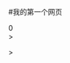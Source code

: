 #我的第一个网页
<!DOCTYPE HTML PUBLIC "-//W3C//DTD HTML 4.0 Transitional//EN">
<HTML>
 <HEAD>
  <TITLE> New Document </TITLE>
  <META NAME="Generator" CONTENT="EditPlus">
  <META NAME="Author" CONTENT="">
  <META NAME="Keywords" CONTENT="">
  <META NAME="Description" CONTENT="">
  <style type="text/css">
/*================================================
General
================================================*/

* {
  box-sizing: border-box;
}

html,
body {
  background-color: #000;
  height: 100%;
}

body {
  background: #222;
  background: radial-gradient(#333, #111);
  background-position: center center;
  background-repeat: no-repeat;
  background-size: cover;
  color: #fff;
  font: 100%/1.5 sans-serif;
  overflow: hidden;
}

/*================================================
Score
================================================*/

.score {
  color: rgba(255, 255, 255, 0.5);
  font-size: 16px;
  font-weight: bold;
  padding-top: 5px;
  text-align: center;
}

/*================================================
Stage
================================================*/

.stage {
  bottom: 0;
  left: 0;
  margin: auto;
  position: absolute;
  right: 0;
  top: 0;
  z-index: 2;
}

/*================================================
Tiles
================================================*/

.tile {
  background: rgba(0, 0, 0, 0.15);
  position: absolute;
  transition-property: background, box-shadow, opacity, transform;
  transform: translateZ(0);
  transition-duration: 3000ms;
}

.tile:before {
  bottom: 0;
  content: "";
  height: 0;
  left: 0;
  margin: auto;
  opacity: 0;
  position: absolute;
  right: 0;
  top: 0;
  width: 0;
  transition: opacity 300ms;
}

.tile.path:before {
  opacity: 1;
}

.tile.up:before {
  border-bottom: 4px inset rgba(255, 255, 255, 0.15);
  border-left: 4px solid transparent;
  border-right: 4px solid transparent;
}

.tile.down:before {
  border-top: 4px inset rgba(255, 255, 255, 0.15);
  border-left: 4px solid transparent;
  border-right: 4px solid transparent;
}

.tile.left:before {
  border-right: 4px inset rgba(255, 255, 255, 0.15);
  border-top: 4px solid transparent;
  border-bottom: 4px solid transparent;
}

.tile.right:before {
  border-left: 4px inset rgba(255, 255, 255, 0.15);
  border-top: 4px solid transparent;
  border-bottom: 4px solid transparent;
}

@media (max-width: 900px), (max-height: 900px) {
  .tile.up:before,
  .tile.down:before,
  .tile.left:before,
  .tile.right:before {
    border-width: 3px;
  }
}

@media (max-width: 500px), (max-height: 500px) {
  .tile.up:before,
  .tile.down:before,
  .tile.left:before,
  .tile.right:before {
    border-width: 2px;
  }
}

.tile.pressed {
  background: rgba(0, 0, 0, 0.3);
  box-shadow: inset 0 0 10px rgba(0, 0, 0, 0.6);
  transition-duration: 0ms;
}

</style>
</head>
<body>
	<div class="score">0</div>
<div class="stage"></div>
<script type="text/javascript">
	

	/*================================================
Polyfill
================================================*/

(function() {
  "use strict";

  /*================================================
  Request Animation Frame
  ================================================*/

  var lastTime = 0;
  var vendors = ["webkit", "moz"];
  for (var x = 0; x < vendors.length && !window.requestAnimationFrame; ++x) {
    window.requestAnimationFrame = window[vendors[x] + "RequestAnimationFrame"];
    window.cancelAnimationFrame =
      window[vendors[x] + "CancelAnimationFrame"] ||
      window[vendors[x] + "CancelRequestAnimationFrame"];
  }

  if (!window.requestAnimationFrame) {
    window.requestAnimationFrame = function(callback, element) {
      var currTime = new Date().getTime();
      var timeToCall = Math.max(0, 16 - (currTime - lastTime));
      var id = window.setTimeout(function() {
        callback(currTime + timeToCall);
      }, timeToCall);
      lastTime = currTime + timeToCall;
      return id;
    };
  }

  if (!window.cancelAnimationFrame) {
    window.cancelAnimationFrame = function(id) {
      clearTimeout(id);
    };
  }
})();

/*================================================
DOM Manipulation
================================================*/

(function() {
  "use strict";

  function hasClass(elem, className) {
    return new RegExp(" " + className + " ").test(" " + elem.className + " ");
  }

  function addClass(elem, className) {
    if (!hasClass(elem, className)) {
      elem.className += " " + className;
    }
  }

  function removeClass(elem, className) {
    var newClass = " " + elem.className.replace(/[\t\r\n]/g, " ") + " ";
    if (hasClass(elem, className)) {
      while (newClass.indexOf(" " + className + " ") >= 0) {
        newClass = newClass.replace(" " + className + " ", " ");
      }
      elem.className = newClass.replace(/^\s+|\s+$/g, "");
    }
  }

  function toggleClass(elem, className) {
    var newClass = " " + elem.className.replace(/[\t\r\n]/g, " ") + " ";
    if (hasClass(elem, className)) {
      while (newClass.indexOf(" " + className + " ") >= 0) {
        newClass = newClass.replace(" " + className + " ", " ");
      }
      elem.className = newClass.replace(/^\s+|\s+$/g, "");
    } else {
      elem.className += " " + className;
    }
  }
})();

/*================================================
Core
================================================*/

g = {};

(function() {
  "use strict";

  /*================================================
  Math
  ================================================*/

  g.m = Math;
  g.mathProps = "E LN10 LN2 LOG2E LOG10E PI SQRT1_2 SQRT2 abs acos asin atan ceil cos exp floor log round sin sqrt tan atan2 pow max min".split(
    " "
  );
  for (var i = 0; i < g.mathProps.length; i++) {
    g[g.mathProps[i]] = g.m[g.mathProps[i]];
  }
  g.m.TWO_PI = g.m.PI * 2;

  /*================================================
  Miscellaneous
  ================================================*/

  g.isset = function(prop) {
    return typeof prop != "undefined";
  };

  g.log = function() {
    if (g.isset(g.config) && g.config.debug && window.console) {
      console.log(Array.prototype.slice.call(arguments));
    }
  };
})();

/*================================================
Group
================================================*/

(function() {
  "use strict";

  g.Group = function() {
    this.collection = [];
    this.length = 0;
  };

  g.Group.prototype.add = function(item) {
    this.collection.push(item);
    this.length++;
  };

  g.Group.prototype.remove = function(index) {
    if (index < this.length) {
      this.collection.splice(index, 1);
      this.length--;
    }
  };

  g.Group.prototype.empty = function() {
    this.collection.length = 0;
    this.length = 0;
  };

  g.Group.prototype.each = function(action, asc) {
    var asc = asc || 0,
      i;
    if (asc) {
      for (i = 0; i < this.length; i++) {
        this.collection[i][action](i);
      }
    } else {
      i = this.length;
      while (i--) {
        this.collection[i][action](i);
      }
    }
  };
})();

/*================================================
Utilities
================================================*/

(function() {
  "use strict";

  g.util = {};

  /*================================================
  Random
  ================================================*/

  g.util.rand = function(min, max) {
    return g.m.random() * (max - min) + min;
  };

  g.util.randInt = function(min, max) {
    return g.m.floor(g.m.random() * (max - min + 1)) + min;
  };
})();

/*================================================
State
================================================*/

(function() {
  "use strict";

  g.states = {};

  g.addState = function(state) {
    g.states[state.name] = state;
  };

  g.setState = function(name) {
    if (g.state) {
      g.states[g.state].exit();
    }
    g.state = name;
    g.states[g.state].init();
  };

  g.currentState = function() {
    return g.states[g.state];
  };
})();

/*================================================
Time
================================================*/

(function() {
  "use strict";

  g.Time = function() {
    this.reset();
  };

  g.Time.prototype.reset = function() {
    this.now = Date.now();
    this.last = Date.now();
    this.delta = 60;
    this.ndelta = 1;
    this.elapsed = 0;
    this.nelapsed = 0;
    this.tick = 0;
  };

  g.Time.prototype.update = function() {
    this.now = Date.now();
    this.delta = this.now - this.last;
    this.ndelta = Math.min(Math.max(this.delta / (1000 / 60), 0.0001), 10);
    this.elapsed += this.delta;
    this.nelapsed += this.ndelta;
    this.last = this.now;
    this.tick++;
  };
})();

/*================================================
Grid Entity
================================================*/

(function() {
  "use strict";

  g.Grid = function(cols, rows) {
    this.cols = cols;
    this.rows = rows;
    this.tiles = [];
    for (var x = 0; x < cols; x++) {
      this.tiles[x] = [];
      for (var y = 0; y < rows; y++) {
        this.tiles[x].push("empty");
      }
    }
  };

  g.Grid.prototype.get = function(x, y) {
    return this.tiles[x][y];
  };

  g.Grid.prototype.set = function(x, y, val) {
    this.tiles[x][y] = val;
  };
})();

/*================================================
Board Tile Entity
================================================*/

(function() {
  "use strict";

  g.BoardTile = function(opt) {
    this.parentState = opt.parentState;
    this.parentGroup = opt.parentGroup;
    this.col = opt.col;
    this.row = opt.row;
    this.x = opt.x;
    this.y = opt.y;
    this.z = 0;
    this.w = opt.w;
    this.h = opt.h;
    this.elem = document.createElement("div");
    this.elem.style.position = "absolute";
    this.elem.className = "tile";
    this.parentState.stageElem.appendChild(this.elem);
    this.classes = {
      pressed: 0,
      path: 0,
      up: 0,
      down: 0,
      left: 0,
      right: 0
    };
    this.updateDimensions();
  };

  g.BoardTile.prototype.update = function() {
    for (var k in this.classes) {
      if (this.classes[k]) {
        this.classes[k]--;
      }
    }

    if (
      this.parentState.food.tile.col == this.col ||
      this.parentState.food.tile.row == this.row
    ) {
      this.classes.path = 1;
      if (this.col < this.parentState.food.tile.col) {
        this.classes.right = 1;
      } else {
        this.classes.right = 0;
      }
      if (this.col > this.parentState.food.tile.col) {
        this.classes.left = 1;
      } else {
        this.classes.left = 0;
      }
      if (this.row > this.parentState.food.tile.row) {
        this.classes.up = 1;
      } else {
        this.classes.up = 0;
      }
      if (this.row < this.parentState.food.tile.row) {
        this.classes.down = 1;
      } else {
        this.classes.down = 0;
      }
    } else {
      this.classes.path = 0;
    }

    if (this.parentState.food.eaten) {
      this.classes.path = 0;
    }
  };

  g.BoardTile.prototype.updateDimensions = function() {
    this.x = this.col * this.parentState.tileWidth;
    this.y = this.row * this.parentState.tileHeight;
    this.w = this.parentState.tileWidth - this.parentState.spacing;
    this.h = this.parentState.tileHeight - this.parentState.spacing;
    this.elem.style.left = this.x + "px";
    this.elem.style.top = this.y + "px";
    this.elem.style.width = this.w + "px";
    this.elem.style.height = this.h + "px";
  };

  g.BoardTile.prototype.render = function() {
    var classString = "";
    for (var k in this.classes) {
      if (this.classes[k]) {
        classString += k + " ";
      }
    }
    this.elem.className = "tile " + classString;
  };
})();

/*================================================
Snake Tile Entity
================================================*/

(function() {
  "use strict";

  g.SnakeTile = function(opt) {
    this.parentState = opt.parentState;
    this.parentGroup = opt.parentGroup;
    this.col = opt.col;
    this.row = opt.row;
    this.x = opt.x;
    this.y = opt.y;
    this.w = opt.w;
    this.h = opt.h;
    this.color = null;
    this.scale = 1;
    this.rotation = 0;
    this.blur = 0;
    this.alpha = 1;
    this.borderRadius = 0;
    this.borderRadiusAmount = 0;
    this.elem = document.createElement("div");
    this.elem.style.position = "absolute";
    this.parentState.stageElem.appendChild(this.elem);
  };

  g.SnakeTile.prototype.update = function(i) {
    this.x = this.col * this.parentState.tileWidth;
    this.y = this.row * this.parentState.tileHeight;
    if (i == 0) {
      this.color = "#fff";
      this.blur =
        this.parentState.dimAvg * 0.03 +
        Math.sin(this.parentState.time.elapsed / 200) *
          this.parentState.dimAvg *
          0.015;
      if (this.parentState.snake.dir == "n") {
        this.borderRadius =
          this.borderRadiusAmount + "% " + this.borderRadiusAmount + "% 0 0";
      } else if (this.parentState.snake.dir == "s") {
        this.borderRadius =
          "0 0 " +
          this.borderRadiusAmount +
          "% " +
          this.borderRadiusAmount +
          "%";
      } else if (this.parentState.snake.dir == "e") {
        this.borderRadius =
          "0 " +
          this.borderRadiusAmount +
          "% " +
          this.borderRadiusAmount +
          "% 0";
      } else if (this.parentState.snake.dir == "w") {
        this.borderRadius =
          this.borderRadiusAmount + "% 0 0 " + this.borderRadiusAmount + "%";
      }
    } else {
      this.color = "#fff";
      this.blur = 0;
      this.borderRadius = "0";
    }
    this.alpha = 1 - i / this.parentState.snake.tiles.length * 0.6;
    this.rotation =
      this.parentState.snake.justAteTick /
      this.parentState.snake.justAteTickMax *
      90;
    this.scale =
      1 +
      this.parentState.snake.justAteTick /
        this.parentState.snake.justAteTickMax *
        1;
  };

  g.SnakeTile.prototype.updateDimensions = function() {
    this.w = this.parentState.tileWidth - this.parentState.spacing;
    this.h = this.parentState.tileHeight - this.parentState.spacing;
  };

  g.SnakeTile.prototype.render = function(i) {
    this.elem.style.left = this.x + "px";
    this.elem.style.top = this.y + "px";
    this.elem.style.width = this.w + "px";
    this.elem.style.height = this.h + "px";
    this.elem.style.backgroundColor = "rgba(255, 255, 255, " + this.alpha + ")";
    this.elem.style.boxShadow = "0 0 " + this.blur + "px #fff";
    this.elem.style.borderRadius = this.borderRadius;
  };
})();

/*================================================
Food Tile Entity
================================================*/

(function() {
  "use strict";

  g.FoodTile = function(opt) {
    this.parentState = opt.parentState;
    this.parentGroup = opt.parentGroup;
    this.col = opt.col;
    this.row = opt.row;
    this.x = opt.x;
    this.y = opt.y;
    this.w = opt.w;
    this.h = opt.h;
    this.blur = 0;
    this.scale = 1;
    this.hue = 100;
    this.opacity = 0;
    this.elem = document.createElement("div");
    this.elem.style.position = "absolute";
    this.parentState.stageElem.appendChild(this.elem);
  };

  g.FoodTile.prototype.update = function() {
    this.x = this.col * this.parentState.tileWidth;
    this.y = this.row * this.parentState.tileHeight;
    this.blur =
      this.parentState.dimAvg * 0.03 +
      Math.sin(this.parentState.time.elapsed / 200) *
        this.parentState.dimAvg *
        0.015;
    this.scale = 0.8 + Math.sin(this.parentState.time.elapsed / 200) * 0.2;

    if (this.parentState.food.birthTick || this.parentState.food.deathTick) {
      if (this.parentState.food.birthTick) {
        this.opacity = 1 - this.parentState.food.birthTick / 1 * 1;
      } else {
        this.opacity = this.parentState.food.deathTick / 1 * 1;
      }
    } else {
      this.opacity = 1;
    }
  };

  g.FoodTile.prototype.updateDimensions = function() {
    this.w = this.parentState.tileWidth - this.parentState.spacing;
    this.h = this.parentState.tileHeight - this.parentState.spacing;
  };

  g.FoodTile.prototype.render = function() {
    this.elem.style.left = this.x + "px";
    this.elem.style.top = this.y + "px";
    this.elem.style.width = this.w + "px";
    this.elem.style.height = this.h + "px";
    this.elem.style["transform"] = "translateZ(0) scale(" + this.scale + ")";
    this.elem.style.backgroundColor = "hsla(" + this.hue + ", 100%, 60%, 1)";
    this.elem.style.boxShadow =
      "0 0 " + this.blur + "px hsla(" + this.hue + ", 100%, 60%, 1)";
    this.elem.style.opacity = this.opacity;
  };
})();

/*================================================
Snake Entity
================================================*/

(function() {
  "use strict";

  g.Snake = function(opt) {
    this.parentState = opt.parentState;
    (this.dir = "e"), (this.currDir = this.dir);
    this.tiles = [];
    for (var i = 0; i < 5; i++) {
      this.tiles.push(
        new g.SnakeTile({
          parentState: this.parentState,
          parentGroup: this.tiles,
          col: 8 - i,
          row: 3,
          x: (8 - i) * opt.parentState.tileWidth,
          y: 3 * opt.parentState.tileHeight,
          w: opt.parentState.tileWidth - opt.parentState.spacing,
          h: opt.parentState.tileHeight - opt.parentState.spacing
        })
      );
    }
    this.last = 0;
    this.updateTick = 10;
    this.updateTickMax = this.updateTick;
    this.updateTickLimit = 3;
    this.updateTickChange = 0.2;
    this.deathFlag = 0;
    this.justAteTick = 0;
    this.justAteTickMax = 1;
    this.justAteTickChange = 0.05;

    // sync data grid of the play state
    var i = this.tiles.length;

    while (i--) {
      this.parentState.grid.set(this.tiles[i].col, this.tiles[i].row, "snake");
    }
  };

  g.Snake.prototype.updateDimensions = function() {
    var i = this.tiles.length;
    while (i--) {
      this.tiles[i].updateDimensions();
    }
  };

  g.Snake.prototype.update = function() {
    if (this.parentState.keys.up) {
      if (
        this.dir != "s" &&
        this.dir != "n" &&
        this.currDir != "s" &&
        this.currDir != "n"
      ) {
        this.dir = "n";
      }
    } else if (this.parentState.keys.down) {
      if (
        this.dir != "n" &&
        this.dir != "s" &&
        this.currDir != "n" &&
        this.currDir != "s"
      ) {
        this.dir = "s";
      }
    } else if (this.parentState.keys.right) {
      if (
        this.dir != "w" &&
        this.dir != "e" &&
        this.currDir != "w" &&
        this.currDir != "e"
      ) {
        this.dir = "e";
      }
    } else if (this.parentState.keys.left) {
      if (
        this.dir != "e" &&
        this.dir != "w" &&
        this.currDir != "e" &&
        this.currDir != "w"
      ) {
        this.dir = "w";
      }
    }

    this.parentState.keys.up = 0;
    this.parentState.keys.down = 0;
    this.parentState.keys.right = 0;
    this.parentState.keys.left = 0;

    this.updateTick += this.parentState.time.ndelta;
    if (this.updateTick >= this.updateTickMax) {
      // reset the update timer to 0, or whatever leftover there is
      this.updateTick = this.updateTick - this.updateTickMax;

      // rotate snake block array
      this.tiles.unshift(
        new g.SnakeTile({
          parentState: this.parentState,
          parentGroup: this.tiles,
          col: this.tiles[0].col,
          row: this.tiles[0].row,
          x: this.tiles[0].col * this.parentState.tileWidth,
          y: this.tiles[0].row * this.parentState.tileHeight,
          w: this.parentState.tileWidth - this.parentState.spacing,
          h: this.parentState.tileHeight - this.parentState.spacing
        })
      );
      this.last = this.tiles.pop();
      this.parentState.stageElem.removeChild(this.last.elem);

      this.parentState.boardTiles.collection[
        this.last.col + this.last.row * this.parentState.cols
      ].classes.pressed = 2;

      // sync data grid of the play state
      var i = this.tiles.length;

      while (i--) {
        this.parentState.grid.set(
          this.tiles[i].col,
          this.tiles[i].row,
          "snake"
        );
      }
      this.parentState.grid.set(this.last.col, this.last.row, "empty");

      // move the snake's head
      if (this.dir == "n") {
        this.currDir = "n";
        this.tiles[0].row -= 1;
      } else if (this.dir == "s") {
        this.currDir = "s";
        this.tiles[0].row += 1;
      } else if (this.dir == "w") {
        this.currDir = "w";
        this.tiles[0].col -= 1;
      } else if (this.dir == "e") {
        this.currDir = "e";
        this.tiles[0].col += 1;
      }

      // wrap walls
      this.wallFlag = false;
      if (this.tiles[0].col >= this.parentState.cols) {
        this.tiles[0].col = 0;
        this.wallFlag = true;
      }
      if (this.tiles[0].col < 0) {
        this.tiles[0].col = this.parentState.cols - 1;
        this.wallFlag = true;
      }
      if (this.tiles[0].row >= this.parentState.rows) {
        this.tiles[0].row = 0;
        this.wallFlag = true;
      }
      if (this.tiles[0].row < 0) {
        this.tiles[0].row = this.parentState.rows - 1;
        this.wallFlag = true;
      }

      // check death by eating self
      if (
        this.parentState.grid.get(this.tiles[0].col, this.tiles[0].row) ==
        "snake"
      ) {
        this.deathFlag = 1;
        clearTimeout(this.foodCreateTimeout);
      }

      // check eating of food
      if (
        this.parentState.grid.get(this.tiles[0].col, this.tiles[0].row) ==
        "food"
      ) {
        this.tiles.push(
          new g.SnakeTile({
            parentState: this.parentState,
            parentGroup: this.tiles,
            col: this.last.col,
            row: this.last.row,
            x: this.last.col * this.parentState.tileWidth,
            y: this.last.row * this.parentState.tileHeight,
            w: this.parentState.tileWidth - this.parentState.spacing,
            h: this.parentState.tileHeight - this.parentState.spacing
          })
        );
        if (this.updateTickMax - this.updateTickChange > this.updateTickLimit) {
          this.updateTickMax -= this.updateTickChange;
        }
        this.parentState.score++;
        this.parentState.scoreElem.innerHTML = this.parentState.score;
        this.justAteTick = this.justAteTickMax;

        this.parentState.food.eaten = 1;
        this.parentState.stageElem.removeChild(this.parentState.food.tile.elem);

        var _this = this;

        this.foodCreateTimeout = setTimeout(function() {
          _this.parentState.food = new g.Food({
            parentState: _this.parentState
          });
        }, 300);
      }

      // check death by eating self
      if (this.deathFlag) {
        g.setState("play");
      }
    }

    // update individual snake tiles
    var i = this.tiles.length;
    while (i--) {
      this.tiles[i].update(i);
    }

    if (this.justAteTick > 0) {
      this.justAteTick -= this.justAteTickChange;
    } else if (this.justAteTick < 0) {
      this.justAteTick = 0;
    }
  };

  g.Snake.prototype.render = function() {
    // render individual snake tiles
    var i = this.tiles.length;
    while (i--) {
      this.tiles[i].render(i);
    }
  };
})();

/*================================================
Food Entity
================================================*/

(function() {
  "use strict";

  g.Food = function(opt) {
    this.parentState = opt.parentState;
    this.tile = new g.FoodTile({
      parentState: this.parentState,
      col: 0,
      row: 0,
      x: 0,
      y: 0,
      w: opt.parentState.tileWidth - opt.parentState.spacing,
      h: opt.parentState.tileHeight - opt.parentState.spacing
    });
    this.reset();
    this.eaten = 0;
    this.birthTick = 1;
    this.deathTick = 0;
    this.birthTickChange = 0.025;
    this.deathTickChange = 0.05;
  };

  g.Food.prototype.reset = function() {
    var empty = [];
    for (var x = 0; x < this.parentState.cols; x++) {
      for (var y = 0; y < this.parentState.rows; y++) {
        var tile = this.parentState.grid.get(x, y);
        if (tile == "empty") {
          empty.push({ x: x, y: y });
        }
      }
    }
    var newTile = empty[g.util.randInt(0, empty.length - 1)];
    this.tile.col = newTile.x;
    this.tile.row = newTile.y;
  };

  g.Food.prototype.updateDimensions = function() {
    this.tile.updateDimensions();
  };

  g.Food.prototype.update = function() {
    // update food tile
    this.tile.update();

    if (this.birthTick > 0) {
      this.birthTick -= this.birthTickChange;
    } else if (this.birthTick < 0) {
      this.birthTick = 0;
    }

    // sync data grid of the play state
    this.parentState.grid.set(this.tile.col, this.tile.row, "food");
  };

  g.Food.prototype.render = function() {
    this.tile.render();
  };
})();

/*================================================
Play State
================================================*/

(function() {
  "use strict";

  function StatePlay() {
    this.name = "play";
  }

  StatePlay.prototype.init = function() {
    this.scoreElem = document.querySelector(".score");
    this.stageElem = document.querySelector(".stage");
    this.dimLong = 28;
    this.dimShort = 16;
    this.padding = 0.25;
    this.boardTiles = new g.Group();
    this.keys = {};
    this.foodCreateTimeout = null;
    this.score = 0;
    this.scoreElem.innerHTML = this.score;
    this.time = new g.Time();
    this.getDimensions();
    if (this.winWidth < this.winHeight) {
      this.rows = this.dimLong;
      this.cols = this.dimShort;
    } else {
      this.rows = this.dimShort;
      this.cols = this.dimLong;
    }
    this.spacing = 1;
    this.grid = new g.Grid(this.cols, this.rows);
    this.resize();
    this.createBoardTiles();
    this.bindEvents();
    this.snake = new g.Snake({
      parentState: this
    });
    this.food = new g.Food({
      parentState: this
    });
  };

  StatePlay.prototype.getDimensions = function() {
    this.winWidth = window.innerWidth;
    this.winHeight = window.innerHeight;
    this.activeWidth = this.winWidth - this.winWidth * this.padding;
    this.activeHeight = this.winHeight - this.winHeight * this.padding;
  };

  StatePlay.prototype.resize = function() {
    var _this = g.currentState();

    _this.getDimensions();

    _this.stageRatio = _this.rows / _this.cols;

    if (_this.activeWidth > _this.activeHeight / _this.stageRatio) {
      _this.stageHeight = _this.activeHeight;
      _this.stageElem.style.height = _this.stageHeight + "px";
      _this.stageWidth = Math.floor(_this.stageHeight / _this.stageRatio);
      _this.stageElem.style.width = _this.stageWidth + "px";
    } else {
      _this.stageWidth = _this.activeWidth;
      _this.stageElem.style.width = _this.stageWidth + "px";
      _this.stageHeight = Math.floor(_this.stageWidth * _this.stageRatio);
      _this.stageElem.style.height = _this.stageHeight + "px";
    }

    _this.tileWidth = ~~(_this.stageWidth / _this.cols);
    _this.tileHeight = ~~(_this.stageHeight / _this.rows);
    _this.dimAvg = (_this.activeWidth + _this.activeHeight) / 2;
    _this.spacing = Math.max(1, ~~(_this.dimAvg * 0.0025));

    _this.stageElem.style.marginTop =
      -_this.stageElem.offsetHeight / 2 + _this.headerHeight / 2 + "px";

    _this.boardTiles.each("updateDimensions");
    _this.snake !== undefined && _this.snake.updateDimensions();
    _this.food !== undefined && _this.food.updateDimensions();
  };

  StatePlay.prototype.createBoardTiles = function() {
    for (var y = 0; y < this.rows; y++) {
      for (var x = 0; x < this.cols; x++) {
        this.boardTiles.add(
          new g.BoardTile({
            parentState: this,
            parentGroup: this.boardTiles,
            col: x,
            row: y,
            x: x * this.tileWidth,
            y: y * this.tileHeight,
            w: this.tileWidth - this.spacing,
            h: this.tileHeight - this.spacing
          })
        );
      }
    }
  };

  StatePlay.prototype.upOn = function() {
    g.currentState().keys.up = 1;
  };
  StatePlay.prototype.downOn = function() {
    g.currentState().keys.down = 1;
  };
  StatePlay.prototype.rightOn = function() {
    g.currentState().keys.right = 1;
  };
  StatePlay.prototype.leftOn = function() {
    g.currentState().keys.left = 1;
  };
  StatePlay.prototype.upOff = function() {
    g.currentState().keys.up = 0;
  };
  StatePlay.prototype.downOff = function() {
    g.currentState().keys.down = 0;
  };
  StatePlay.prototype.rightOff = function() {
    g.currentState().keys.right = 0;
  };
  StatePlay.prototype.leftOff = function() {
    g.currentState().keys.left = 0;
  };

  StatePlay.prototype.keydown = function(e) {
    e.preventDefault();
    var e = e.keyCode ? e.keyCode : e.which,
      _this = g.currentState();
    if (e === 38 || e === 87) {
      _this.upOn();
    }
    if (e === 39 || e === 68) {
      _this.rightOn();
    }
    if (e === 40 || e === 83) {
      _this.downOn();
    }
    if (e === 37 || e === 65) {
      _this.leftOn();
    }
  };

  StatePlay.prototype.bindEvents = function() {
    var _this = g.currentState();
    window.addEventListener("keydown", _this.keydown, false);
    window.addEventListener("resize", _this.resize, false);
  };

  StatePlay.prototype.step = function() {
    this.boardTiles.each("update");
    this.boardTiles.each("render");
    this.snake.update();
    this.snake.render();
    this.food.update();
    this.food.render();
    this.time.update();
  };

  StatePlay.prototype.exit = function() {
    window.removeEventListener("keydown", this.keydown, false);
    window.removeEventListener("resize", this.resize, false);
    this.stageElem.innerHTML = "";
    this.grid.tiles = null;
    this.time = null;
  };

  g.addState(new StatePlay());
})();

/*================================================
Game
================================================*/

(function() {
  "use strict";

  g.config = {
    title: "Snakely",
    debug: window.location.hash == "#debug" ? 1 : 0,
    state: "play"
  };

  g.setState(g.config.state);

  g.time = new g.Time();

  g.step = function() {
    requestAnimationFrame(g.step);
    g.states[g.state].step();
    g.time.update();
  };

  window.addEventListener("load", g.step, false);
})();

</script>>
</body>>
</html>
